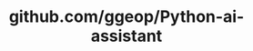 ---
layout: post
title: github.com/ggeop/Python-ai-assistant
categories: link
tags: [انگلیسی, برنامه‌نویسی]
---